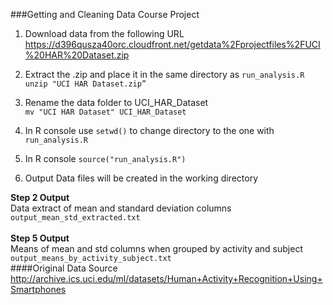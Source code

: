 ###Getting and Cleaning Data Course Project

1. Download data from the following URL<br>
https://d396qusza40orc.cloudfront.net/getdata%2Fprojectfiles%2FUCI%20HAR%20Dataset.zip

2. Extract the .zip and place it in the same directory as `run_analysis.R`<br>
   `unzip "UCI HAR Dataset.zip”`

3. Rename the data folder to UCI\_HAR\_Dataset<br>
   `mv "UCI HAR Dataset" UCI_HAR_Dataset`

4. In R console use `setwd()` to change directory to the one with `run_analysis.R`

5. In R console `source("run_analysis.R")`

6. Output Data files will be created in the working directory<br>

 **Step 2 Output**   <br>
 Data extract of mean and standard deviation columns<br>
 `output_mean_std_extracted.txt` <br><br>
 **Step 5 Output**   <br>
 Means of mean and std columns when grouped by activity and subject<br>
 `output_means_by_activity_subject.txt` <br>
####Original Data Source
http://archive.ics.uci.edu/ml/datasets/Human+Activity+Recognition+Using+Smartphones